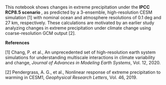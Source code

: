 This notebook shows changes in extreme precipitation under the <b> IPCC RCP8.5 scenario </b>, as predicted by a 3-ensemble, high-resolution CESM simulation [1] with nominal ocean and atmosphere resolutions of 0.1 deg and 27 km, respectively. These calculations are motivated by an earlier study analyzing changes in extreme precipitation under climate change using coarse-resolution GCM output [2].


**References**

[1] Chang, P. et al., An unprecedented set of high-resolution earth system simulations for understanding multiscale interactions in climate variability and change, *Journal of Advances in Modeling Earth Systems*, Vol. 12, 2020.

[2] Pendergrass, A. G., et al., Nonlinear response of extreme precipitation to warming in CESM1, *Geophysical Research Letters*, Vol. 46, 2019.

